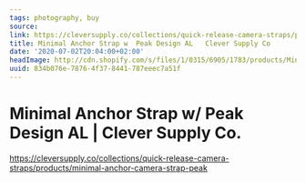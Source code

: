 ```yaml
---
tags: photography, buy
source:
link: https://cleversupply.co/collections/quick-release-camera-straps/products/minimal-anchor-camera-strap-peak
title: Minimal Anchor Strap w  Peak Design AL   Clever Supply Co
date: '2020-07-02T20:04:00+02:00'
headImage: http://cdn.shopify.com/s/files/1/0315/6905/1783/products/MinimalCameraStrap-1-2.jpg?v=1634154286
uuid: 834b076e-7876-4f37-8441-787eeec7a51f
---
```


# Minimal Anchor Strap w/ Peak Design AL | Clever Supply Co.
https://cleversupply.co/collections/quick-release-camera-straps/products/minimal-anchor-camera-strap-peak
